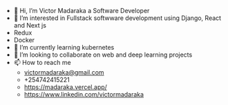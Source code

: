 - 👋 Hi, I’m Victor Madaraka a Software Developer
- 👀 I’m interested in Fullstack softwware development using Django, React and Next js 
- Redux
- Docker
- 🌱 I’m currently learning  kubernetes
- 💞️ I’m looking to collaborate on web and deep learning projects
- 📫 How to reach me 
  -   victormadaraka@gmail.com
  -   +254742415221
  -   https://madaraka.vercel.app/
  -   https://www.linkedin.com/victormadaraka

<!---
Madaraka02/Madaraka02 is a ✨ special ✨ repository because its `README.md` (this file) appears on your GitHub profile.
You can click the Preview link to take a look at your changes.
--->
